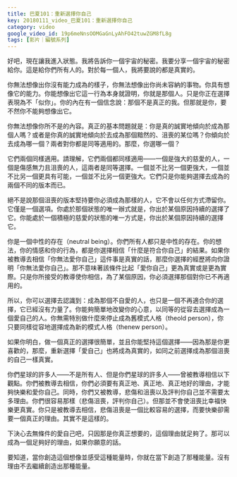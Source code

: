 ```yaml
---
title: 巴夏101：重新選擇你自己
key: 20180111_video_巴夏101：重新選擇你自己
category: video
google_video_id: 19p6meNnsOOMGaGnLyAhFO42tuwZGM8fL8g
tags: [影片｜編號系列]
---
```


好吧，現在讓我進入狀態。我將告訴你一個宇宙的秘密。我要分享一個宇宙的秘密給你。這是給你們所有人的。對於每一個人，我將要說的都是真實的。

你無法想像出你沒有能力成為的樣子，你無法想像出你尚未容納的事物。你具有想像它的能力。你能想像出它這一行為本身就證明，你就是那個人。只是你正在選擇表現為不「似你」。你的內在有一個信念說：那個不是真正的我。但那就是你，要不然你不能夠想像出它。

你無法想像你所不是的內容。真正的基本問題就是：你是真的誠實地傾向於成為那個人嗎？或者是你真的誠實地傾向於去成為那個黯然的、沮喪的某位嗎？你傾向於去成為哪一個？兩者對你都是同等適用的。那麼，你選哪一個？

它們兩個同樣適用。請理解，它們兩個都同樣適用——一個是強大的慈愛的人，一個是傷感無力且沮喪的人，這兩者是同等選擇。一個並不比另一個更強大，一個並不比另一個更具有可能，一個並不比另一個更強大。它們只是你能夠選擇去成為的兩個不同的版本而已。

絕不是說那個沮喪的版本堅持要你必須成為那樣的人，它不會以任何方式滯留你。它僅是一個選項。你處於那個狀態的唯一辦式就是，你出於某個原因持續的選擇了它。你能處於一個積極的慈愛的狀態的唯一方式是，你出於某個原因持續的選擇它。

你是一個中性的存在（neutral being）。你們所有人都只是中性的存在。你的想法，你的情感和你的行為，都是你選擇相信「什麼是符合你自己」的結果。如果你被教導去相信「你無法愛你自己」這件事是真實的話，那麼你選擇的經歷將向你證明「你無法愛你自己」。那不意味著該條件比起「愛你自己」更為真實或是更為實際。只是你所接受的教導使你相信，為了某個原因，你必須選擇那個對你已不再適用的。

所以，你可以選擇去認識到：成為那個不自愛的人，也只是一個不再適合你的選擇，它已經沒有力量了。你能夠簡單地改變你的心意，以同等的從容去選擇成為一個愛自己的人。你無需特別做什麼來停止成為舊模式人格（theold person），你只要同樣從容地選擇成為新的模式人格（thenew person）。

如果你明白，做一個真正的選擇很簡單，並且你能堅持這個選擇——因為那是你更喜歡的，那麼，重新選擇「愛自己」也將成為真實的，如同之前選擇成為那個沮喪的自己一樣真實。

你們星球的許多人——不是所有人、但是你們星球的許多人——曾被教導相信以下觀點。你們被教導去相信，你們必須要有真正地、真正地、真正地好的理由，才能夠快樂和愛你自己。同時，你們又被教導，悲傷和沮喪以及評判你自己並不需要太多理由。你們很容易那樣（悲傷沮喪，評判你自己）。但那並不會使沮喪比幸福快樂更真實。你只是被教導去相信，悲傷沮喪是一個比較容易的選擇，而要快樂卻需要一個真正的理由。其實不是這樣的。

下決心去無條件的愛自己吧，只因那是你真正想要的，這個理由就足夠了。那可以成為一個足夠好的理由，如果你願意的話。

要知道，當你創造這個想像並感受這種能量時，你就在當下創造了那種能量。沒有理由不去繼續創造出那種能量。
